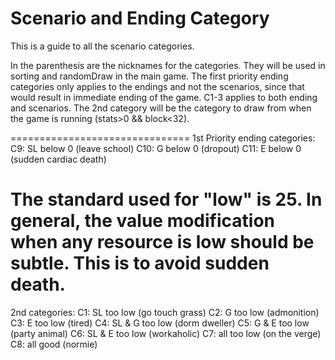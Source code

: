 # Scenario and Ending Category
This is a guide to all the scenario categories.

In the parenthesis are the nicknames for the categories.
They will be used in sorting and randomDraw in the main game.
The first priority ending categories only applies to the endings and not the scenarios,
since that would result in immediate ending of the game.
C1-3 applies to both ending and scenarios.
The 2nd category will be the category to draw from when the game is running (stats>0 && block<32).

===============================
1st Priority ending categories:
C9: SL below 0 (leave school)
C10: G below 0 (dropout)
C11: E below 0 (sudden cardiac death)

The standard used for "low" is 25.
In general, the value modification when any resource is low should be subtle.
This is to avoid sudden death.
===============================
2nd categories:
C1: SL too low (go touch grass)
C2: G too low (admonition)
C3: E too low (tired)
C4: SL & G too low (dorm dweller)
C5: G & E too low (party animal)
C6: SL & E too low (workaholic)
C7: all too low (on the verge)
C8: all good (normie)
